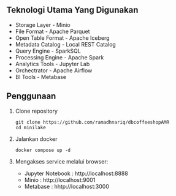 
## Teknologi Utama Yang Digunakan
* Storage Layer - Minio
* File Format -  Apache Parquet
* Open Table Format - Apache Iceberg
* Metadata Catalog - Local REST Catalog
* Query Engine - SparkSQL
* Processing Engine - Apache Spark
* Analytics Tools - Jupyter Lab
* Orchectrator - Apache Airflow 
* BI Tools - Metabase 

## Penggunaan
1. Clone repository
   ```
   git clone https://github.com/ramadhnariq/dbcoffeeshopAMR
   cd minilake
   ```

2. Jalankan docker
   ```
   docker compose up -d
   ```
   
3. Mengakses service melalui browser:
   - Jupyter Notebook : http://localhost:8888
   - Minio : http://localhost:9001
   - Metabase : hhtp://localhost:3000
